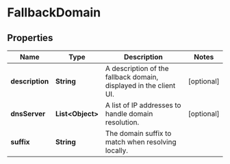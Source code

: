 # FallbackDomain

## Properties
Name | Type | Description | Notes
------------ | ------------- | ------------- | -------------
**description** | **String** | A description of the fallback domain, displayed in the client UI. |  [optional]
**dnsServer** | **List&lt;Object&gt;** | A list of IP addresses to handle domain resolution. |  [optional]
**suffix** | **String** | The domain suffix to match when resolving locally. | 
